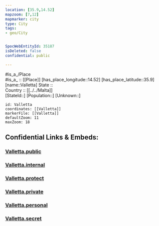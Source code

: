 ```yaml
---
location: [35.9,14.52] 
mapzoom: [7,12] 
mapmarker: city 
type: City
tags:
- geo/City


SpocWebEntityId: 35187
isDeleted: false
confidential: public

---
```

#is_a_/Place  
#is_a_ :: [[Place]] 
[has_place_longitude::14.52] 
[has_place_latitude::35.9] 
[name::Valletta] 
State ::  
Country :: [[../../Malta]]  
[StateId::] 
[Population::] 
[Unknown::] 


```leaflet
id: Valletta
coordinates: [[Valletta]] 
markerFile: [[Valletta]] 
defaultZoom: 11 
maxZoom: 18
```


## Confidential Links & Embeds: 

### [Valletta.public](/_public/\Earth\Continent\Europe\Europe~South\Malta\CityValletta.public.md) 

### [Valletta.internal](/_internal/\Earth\Continent\Europe\Europe~South\Malta\CityValletta.internal.md) 

### [Valletta.protect](/_protect/\Earth\Continent\Europe\Europe~South\Malta\CityValletta.protect.md) 

### [Valletta.private](/_private/\Earth\Continent\Europe\Europe~South\Malta\CityValletta.private.md) 

### [Valletta.personal](/_personal/\Earth\Continent\Europe\Europe~South\Malta\CityValletta.personal.md) 

### [Valletta.secret](/_secret/\Earth\Continent\Europe\Europe~South\Malta\CityValletta.secret.md)


